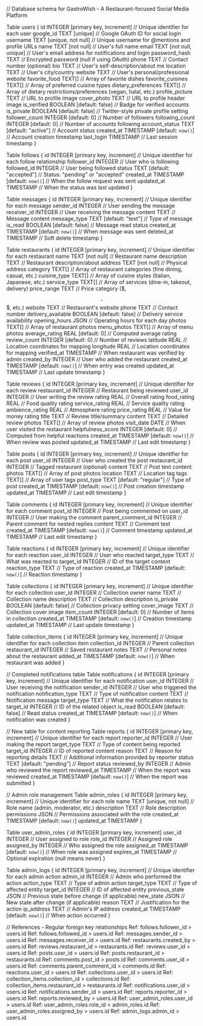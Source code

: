 // Database schema for GastroWish - A Restaurant-focused Social Media Platform

Table users {
  id INTEGER [primary key, increment] // Unique identifier for each user
  google_id TEXT [unique] // Google OAuth ID for social login
  username TEXT [unique, not null] // Unique username for @mentions and profile URLs
  name TEXT [not null] // User's full name
  email TEXT [not null, unique] // User's email address for notifications and login
  password_hash TEXT // Encrypted password (null if using OAuth)
  phone TEXT // Contact number (optional)
  bio TEXT // User's self-description/about me
  location TEXT // User's city/country
  website TEXT // User's personal/professional website
  favorite_food TEXT[] // Array of favorite dishes
  favorite_cuisines TEXT[] // Array of preferred cuisine types
  dietary_preferences TEXT[] // Array of dietary restrictions/preferences (vegan, halal, etc.)
  profile_picture TEXT // URL to profile image
  cover_photo TEXT // URL to profile header image
  is_verified BOOLEAN [default: false] // Badge for verified accounts
  is_private BOOLEAN [default: false] // Twitter-style private profile setting
  follower_count INTEGER [default: 0] // Number of followers
  following_count INTEGER [default: 0] // Number of accounts following
  account_status TEXT [default: "active"] // Account status
  created_at TIMESTAMP [default: `now()`] // Account creation timestamp
  last_login TIMESTAMP // Last session timestamp
}

Table follows {
  id INTEGER [primary key, increment] // Unique identifier for each follow relationship
  follower_id INTEGER // User who is following
  followed_id INTEGER // User being followed
  status TEXT [default: "accepted"] // Status: "pending" or "accepted"
  created_at TIMESTAMP [default: `now()`] // When the follow request was sent
  updated_at TIMESTAMP // When the status was last updated
}

Table messages {
  id INTEGER [primary key, increment] // Unique identifier for each message
  sender_id INTEGER // User sending the message
  receiver_id INTEGER // User receiving the message
  content TEXT // Message content
  message_type TEXT [default: "text"] // Type of message
  is_read BOOLEAN [default: false] // Message read status
  created_at TIMESTAMP [default: `now()`] // When message was sent
  deleted_at TIMESTAMP // Soft delete timestamp
}

Table restaurants {
  id INTEGER [primary key, increment] // Unique identifier for each restaurant
  name TEXT [not null] // Restaurant name
  description TEXT // Restaurant description/about
  address TEXT [not null] // Physical address
  category TEXT[] // Array of restaurant categories (fine dining, casual, etc.)
  cuisine_type TEXT[] // Array of cuisine styles (Italian, Japanese, etc.)
  service_type TEXT[] // Array of services (dine-in, takeout, delivery)
  price_range TEXT // Price category ($, $$, $$$, etc.)
  website TEXT // Restaurant's website
  phone TEXT // Contact number
  delivery_available BOOLEAN [default: false] // Delivery service availability
  opening_hours JSON // Operating hours for each day
  photos TEXT[] // Array of restaurant photos
  menu_photos TEXT[] // Array of menu photos
  average_rating REAL [default: 0] // Computed average rating
  review_count INTEGER [default: 0] // Number of reviews
  latitude REAL // Location coordinates for mapping
  longitude REAL // Location coordinates for mapping
  verified_at TIMESTAMP // When restaurant was verified by admin
  created_by INTEGER // User who added the restaurant
  created_at TIMESTAMP [default: `now()`] // When entry was created
  updated_at TIMESTAMP // Last update timestamp
}

Table reviews {
  id INTEGER [primary key, increment] // Unique identifier for each review
  restaurant_id INTEGER // Restaurant being reviewed
  user_id INTEGER // User writing the review
  rating REAL // Overall rating
  food_rating REAL // Food quality rating
  service_rating REAL // Service quality rating
  ambience_rating REAL // Atmosphere rating
  price_rating REAL // Value for money rating
  title TEXT // Review title/summary
  content TEXT // Detailed review
  photos TEXT[] // Array of review photos
  visit_date DATE // When user visited the restaurant
  helpfulness_score INTEGER [default: 0] // Computed from helpful reactions
  created_at TIMESTAMP [default: `now()`] // When review was posted
  updated_at TIMESTAMP // Last edit timestamp
}

Table posts {
  id INTEGER [primary key, increment] // Unique identifier for each post
  user_id INTEGER // User who created the post
  restaurant_id INTEGER // Tagged restaurant (optional)
  content TEXT // Post text content
  photos TEXT[] // Array of post photos
  location TEXT // Location tag
  tags TEXT[] // Array of user tags
  post_type TEXT [default: "regular"] // Type of post
  created_at TIMESTAMP [default: `now()`] // Post creation timestamp
  updated_at TIMESTAMP // Last edit timestamp
}

Table comments {
  id INTEGER [primary key, increment] // Unique identifier for each comment
  post_id INTEGER // Post being commented on
  user_id INTEGER // User making the comment
  parent_comment_id INTEGER // Parent comment for nested replies
  content TEXT // Comment text
  created_at TIMESTAMP [default: `now()`] // Comment timestamp
  updated_at TIMESTAMP // Last edit timestamp
}

Table reactions {
  id INTEGER [primary key, increment] // Unique identifier for each reaction
  user_id INTEGER // User who reacted
  target_type TEXT // What was reacted to
  target_id INTEGER // ID of the target content
  reaction_type TEXT // Type of reaction
  created_at TIMESTAMP [default: `now()`] // Reaction timestamp
}

Table collections {
  id INTEGER [primary key, increment] // Unique identifier for each collection
  user_id INTEGER // Collection owner
  name TEXT // Collection name
  description TEXT // Collection description
  is_private BOOLEAN [default: false] // Collection privacy setting
  cover_image TEXT // Collection cover image
  item_count INTEGER [default: 0] // Number of items in collection
  created_at TIMESTAMP [default: `now()`] // Creation timestamp
  updated_at TIMESTAMP // Last update timestamp
}

Table collection_items {
  id INTEGER [primary key, increment] // Unique identifier for each collection item
  collection_id INTEGER // Parent collection
  restaurant_id INTEGER // Saved restaurant
  notes TEXT // Personal notes about the restaurant
  added_at TIMESTAMP [default: `now()`] // When restaurant was added
}

// Completed notifications table
Table notifications {
  id INTEGER [primary key, increment] // Unique identifier for each notification
  user_id INTEGER // User receiving the notification
  sender_id INTEGER // User who triggered the notification
  notification_type TEXT // Type of notification
  content TEXT // Notification message
  target_type TEXT // What the notification relates to
  target_id INTEGER // ID of the related object
  is_read BOOLEAN [default: false] // Read status
  created_at TIMESTAMP [default: `now()`] // When notification was created
}

// New table for content reporting
Table reports {
  id INTEGER [primary key, increment] // Unique identifier for each report
  reporter_id INTEGER // User making the report
  target_type TEXT // Type of content being reported
  target_id INTEGER // ID of reported content
  reason TEXT // Reason for reporting
  details TEXT // Additional information provided by reporter
  status TEXT [default: "pending"] // Report status
  reviewed_by INTEGER // Admin who reviewed the report
  reviewed_at TIMESTAMP // When the report was reviewed
  created_at TIMESTAMP [default: `now()`] // When the report was submitted
}

// Admin role management
Table admin_roles {
  id INTEGER [primary key, increment] // Unique identifier for each role
  name TEXT [unique, not null] // Role name (admin, moderator, etc.)
  description TEXT // Role description
  permissions JSON // Permissions associated with the role
  created_at TIMESTAMP [default: `now()`]
  updated_at TIMESTAMP
}

Table user_admin_roles {
  id INTEGER [primary key, increment]
  user_id INTEGER // User assigned to role
  role_id INTEGER // Assigned role
  assigned_by INTEGER // Who assigned the role
  assigned_at TIMESTAMP [default: `now()`] // When role was assigned
  expires_at TIMESTAMP // Optional expiration (null means never)
}

Table admin_logs {
  id INTEGER [primary key, increment] // Unique identifier for each admin action
  admin_id INTEGER // Admin who performed the action
  action_type TEXT // Type of admin action
  target_type TEXT // Type of affected entity
  target_id INTEGER // ID of affected entity
  previous_state JSON // Previous state before change (if applicable)
  new_state JSON // New state after change (if applicable)
  reason TEXT // Justification for the action
  ip_address TEXT // Admin's IP address
  created_at TIMESTAMP [default: `now()`] // When action occurred
}

// References - Regular foreign key relationships
Ref: follows.follower_id > users.id
Ref: follows.followed_id > users.id
Ref: messages.sender_id > users.id
Ref: messages.receiver_id > users.id
Ref: restaurants.created_by > users.id
Ref: reviews.restaurant_id > restaurants.id
Ref: reviews.user_id > users.id
Ref: posts.user_id > users.id
Ref: posts.restaurant_id > restaurants.id
Ref: comments.post_id > posts.id
Ref: comments.user_id > users.id
Ref: comments.parent_comment_id > comments.id
Ref: reactions.user_id > users.id
Ref: collections.user_id > users.id
Ref: collection_items.collection_id > collections.id
Ref: collection_items.restaurant_id > restaurants.id
Ref: notifications.user_id > users.id
Ref: notifications.sender_id > users.id
Ref: reports.reporter_id > users.id
Ref: reports.reviewed_by > users.id
Ref: user_admin_roles.user_id > users.id
Ref: user_admin_roles.role_id > admin_roles.id
Ref: user_admin_roles.assigned_by > users.id
Ref: admin_logs.admin_id > users.id